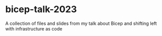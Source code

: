 # bicep-talk-2023
A collection of files and slides from my talk about Bicep and shifting left with infrastructure as code
